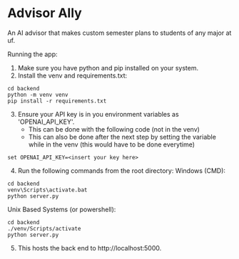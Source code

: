 # Advisor Ally
An AI advisor that makes custom semester plans to students of any major at uf.

Running the app:
1. Make sure you have python and pip installed on your system.
2. Install the venv and requirements.txt:
```
cd backend
python -m venv venv
pip install -r requirements.txt

```
3. Ensure your API key is in you environment variables as 'OPENAI_API_KEY'.
    * This can be done with the following code (not in the venv)
    * This can also be done after the next step by setting the variable while in the venv (this would have to be done everytime)
```
set OPENAI_API_KEY=<insert your key here>
```
4. Run the following commands from the root directory:
Windows (CMD):
```
cd backend
venv\Scripts\activate.bat
python server.py

```
Unix Based Systems (or powershell):
```
cd backend
./venv/Scripts/activate
python server.py

```
5. This hosts the back end to http://localhost:5000.
